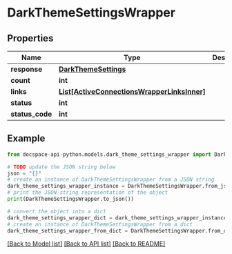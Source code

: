 # DarkThemeSettingsWrapper

## Properties

Name | Type | Description | Notes
------------ | ------------- | ------------- | -------------
**response** | [**DarkThemeSettings**](DarkThemeSettings.md) |  | [optional] 
**count** | **int** |  | [optional] 
**links** | [**List[ActiveConnectionsWrapperLinksInner]**](ActiveConnectionsWrapperLinksInner.md) |  | [optional] 
**status** | **int** |  | [optional] 
**status_code** | **int** |  | [optional] 

## Example

```python
from docspace-api-python.models.dark_theme_settings_wrapper import DarkThemeSettingsWrapper

# TODO update the JSON string below
json = "{}"
# create an instance of DarkThemeSettingsWrapper from a JSON string
dark_theme_settings_wrapper_instance = DarkThemeSettingsWrapper.from_json(json)
# print the JSON string representation of the object
print(DarkThemeSettingsWrapper.to_json())

# convert the object into a dict
dark_theme_settings_wrapper_dict = dark_theme_settings_wrapper_instance.to_dict()
# create an instance of DarkThemeSettingsWrapper from a dict
dark_theme_settings_wrapper_from_dict = DarkThemeSettingsWrapper.from_dict(dark_theme_settings_wrapper_dict)
```
[[Back to Model list]](../README.md#documentation-for-models) [[Back to API list]](../README.md#documentation-for-api-endpoints) [[Back to README]](../README.md)


